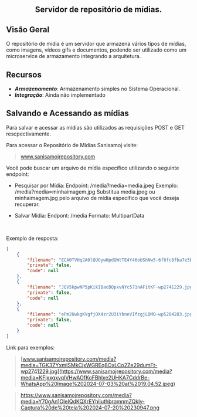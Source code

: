 ## <p align="center"><b>Servidor de repositório de mídias.</b></p>

## Visão Geral
O repositório de mídia é um servidor que armazena vários tipos de mídias, como imagens, vídeos gifs e documentos, podendo ser utilizado como um microservice de armazamento integrando a arquitetura.

## Recursos
- ***Armazenamento***: Armazenamento simples no Sistema Operacional.
- ***Integração***: Ainda não implementado

## Salvando e Acessando as mídias
Para salvar e acessar as mídias são utilizados as requisições POST e GET rescpectivamente.

Para acessar o Repositório de Mídias Sanisamoj visite:
> www.sanisamojrepository.com

Você pode buscar um arquivo de mídia específico utilizando o seguinte endpoint:

- Pesquisar por Mídia:
Endpoint: /media?media=media.jpeg
Exemplo: /media?media=minhaimagem.jpg
Substitua media.jpeg ou minhaimagem.jpg pelo arquivo de mídia específico que você deseja recuperar.

- Salvar Mídia:
Endpont: /media
Formato: MultipartData
<br>

Exemplo de resposta:
```json
[
    {
        "filename": "ECA0TVHq2A0lQUOywHpdQWtTE4Y46obShNw5-6f8fc8fba7e5b825373c21053bed9a36.jpg",
        "private": false,
        "code": null
    },
    {
        "filename": "JQV5kpwNP5pKikIBacBQpxvNYc571nAFitKF-wp2741229.jpg",
        "private": false,
        "code": null
    },
    {
        "filename": "ePm2UwkgKVgfjOX4zr2U3iYbneVIfzgjLQMQ-wp5284283.jpg",
        "private": false,
        "code": null
    }
]
```

Link para exemplos:
> [www.sanisamojrepository.com/media?media=TGK3ZYxmISMkCjxWGREq8OxLCo2Ze29dumFt-wp2741229.jpg](https://www.sanisamojrepository.com/media?media=KFjxxgxvqlVHwAOfKoFBhlxe2UHKA7CddrBe-WhatsApp%20Image%202024-07-03%20at%2019.04.52.jpeg)

> https://www.sanisamojrepository.com/media?media=Y70gAn1OleIQdKQXrEYhliuthbrqmnmZQkly-Captura%20de%20tela%202024-07-20%20230947.png
